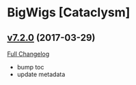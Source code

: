 # BigWigs [Cataclysm]

## [v7.2.0](https://github.com/BigWigsMods/BigWigs_Cataclysm/tree/v7.2.0) (2017-03-29) [](#top)
[Full Changelog](https://github.com/BigWigsMods/BigWigs_Cataclysm/compare/v7.1.0...v7.2.0)

- bump toc  
- update metadata  
